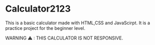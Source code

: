 # Calculator2123
This is a basic calculator  made with HTML,CSS and JavaScirpt.
It is a  practice project for the beginner level.


WARNING  ⚠ : THIS CALCULATOR IS NOT RESPONSIVE.


